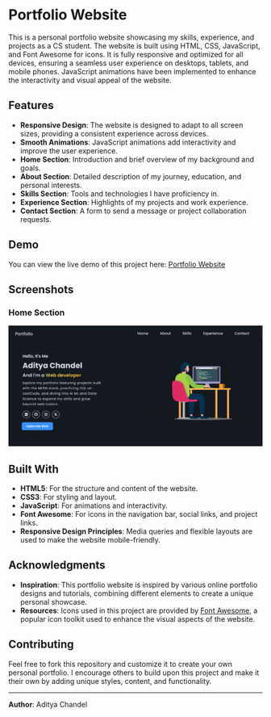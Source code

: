 # Portfolio Website

This is a personal portfolio website showcasing my skills, experience, and projects as a CS student. The website is built using HTML, CSS, JavaScript, and Font Awesome for icons. It is fully responsive and optimized for all devices, ensuring a seamless user experience on desktops, tablets, and mobile phones. JavaScript animations have been implemented to enhance the interactivity and visual appeal of the website.

## Features

- **Responsive Design**: The website is designed to adapt to all screen sizes, providing a consistent experience across devices.
- **Smooth Animations**: JavaScript animations add interactivity and improve the user experience.
- **Home Section**: Introduction and brief overview of my background and goals.
- **About Section**: Detailed description of my journey, education, and personal interests.
- **Skills Section**: Tools and technologies I have proficiency in.
- **Experience Section**: Highlights of my projects and work experience.
- **Contact Section**: A form to send a message or project collaboration requests.

## Demo

You can view the live demo of this project here: [Portfolio Website](https://tonystark-19.github.io/Portfolio-Website/)

## Screenshots

### Home Section
![Home Section](./images/home-page-ss.png)

## Built With

- **HTML5**: For the structure and content of the website.
- **CSS3**: For styling and layout.
- **JavaScript**: For animations and interactivity.
- **Font Awesome**: For icons in the navigation bar, social links, and project links.
- **Responsive Design Principles**: Media queries and flexible layouts are used to make the website mobile-friendly.

## Acknowledgments

- **Inspiration**: This portfolio website is inspired by various online portfolio designs and tutorials, combining different elements to create a unique personal showcase.
- **Resources**: Icons used in this project are provided by [Font Awesome](https://fontawesome.com/), a popular icon toolkit used to enhance the visual aspects of the website.

## Contributing

Feel free to fork this repository and customize it to create your own personal portfolio. I encourage others to build upon this project and make it their own by adding unique styles, content, and functionality.

---
**Author**: Aditya Chandel

